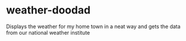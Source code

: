 # weather-doodad
Displays the weather for my home town in a neat way and gets the data from our national weather institute

